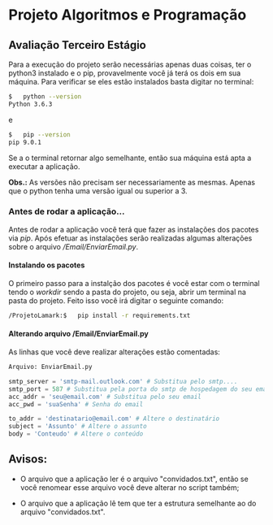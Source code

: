 # Projeto Algoritmos e Programação

## Avaliação Terceiro Estágio

Para a execução do projeto serão necessárias apenas duas coisas, ter o python3 instalado e o pip, provavelmente você já terá os dois em sua máquina. Para verificar se eles estão instalados basta digitar no terminal:


```sh
$   python --version
Python 3.6.3
```
 e

 ```sh
$   pip --version
pip 9.0.1
```
Se a o terminal retornar algo semelhante, então sua máquina está apta a executar a aplicação.

**Obs.:** As versões não precisam ser necessariamente as mesmas. Apenas que o python tenha uma versão igual ou superior a 3.

### Antes de rodar a aplicação...

Antes de rodar a aplicação você terá que fazer as instalações dos pacotes via *pip*. Após efetuar as instalações serão realizadas algumas alterações sobre o arquivo */Email/EnviarEmail.py*.

#### Instalando os pacotes

O primeiro passo para a instalção dos pacotes é você estar com o terminal tendo o *workdir* sendo a pasta do projeto, ou seja, abrir um terminal na pasta do projeto. Feito isso você irá digitar o seguinte comando:

```sh
/ProjetoLamark:$   pip install -r requirements.txt
```

#### Alterando arquivo /Email/EnviarEmail.py

As linhas que você deve realizar alterações estão comentadas:

```python
Arquivo: EnviarEmail.py

smtp_server = 'smtp-mail.outlook.com' # Substitua pelo smtp....
smtp_port = 587 # Substitua pela porta do smtp de hospedagem do seu email
acc_addr = 'seu@email.com' # Substitua pelo seu email
acc_pwd = 'suaSenha' # Senha do email

to_addr = 'destinatario@email.com' # Altere o destinatário
subject = 'Assunto' # Altere o assunto
body = 'Conteudo' # Altere o conteúdo
```

## **Avisos:**


* O arquivo que a aplicação ler é o arquivo "convidados.txt", então se você renomear esse arquivo você deve alterar no script também;

* O arquivo que a aplicação lê tem que ter a estrutura semelhante ao do arquivo "convidados.txt".
